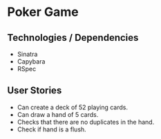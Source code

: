 # Poker Game

## Technologies / Dependencies

- Sinatra
- Capybara
- RSpec

## User Stories

- Can create a deck of 52 playing cards.
- Can draw a hand of 5 cards.
- Checks that there are no duplicates in the hand.
- Check if hand is a flush.
